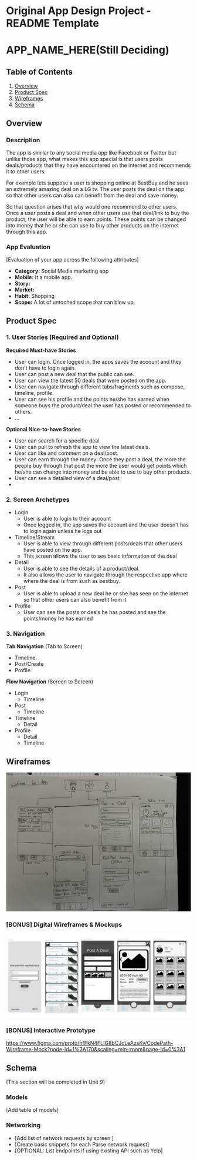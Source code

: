Original App Design Project - README Template
===

# APP_NAME_HERE(Still Deciding)

## Table of Contents
1. [Overview](#Overview)
1. [Product Spec](#Product-Spec)
1. [Wireframes](#Wireframes)
2. [Schema](#Schema)

## Overview
### Description
The app is similar to any social media app like Facebook or Twitter but unlike those app, what makes this app special is that users posts deals/products that they have encountered on the internet and recommends it to other users.

For example lets suppose a user is shopping online at BestBuy and he sees an extremely amazing deal on a LG tv. The user posts the deal on the app so that other users can also can benefit from the deal and save money. 

So that question arises that why would one recommend to other users. Once a user posts a deal and when other users use that deal/link to buy the product, the user will be able to earn points. These points can be changed into money that he or she can use to buy other products on the internet through this app.

### App Evaluation
[Evaluation of your app across the following attributes]
- **Category:** Social Media marketing app
- **Mobile:** It a mobile app.
- **Story:**
- **Market:** 
- **Habit:** Shopping
- **Scope:** A lot of untoched scope that can blow up.

## Product Spec

### 1. User Stories (Required and Optional)

**Required Must-have Stories**

* User can login. Once logged in, the apps saves the account and they don't have to login again.
* User can post a new deal that the public can see.
* User can view the latest 50 deals that were posted on the app.
* User can navigate through different tabs/fragments such as compose, timeline, profile.
* User can see his profile and the points he/she has earned when someone buys the product/deal the user has posted or recommended to others.
* ...

**Optional Nice-to-have Stories**

* User can search for a specific deal.
* User can pull to refresh the app to view the latest deals.
* User can like and comment on a deal/post.
* User can earn through the money: Once they post a deal, the more the people buy through that post the more the user would get points which he/she can change into money and be able to use to buy other products.
* User can see a detailed view of a deal/post
* 


### 2. Screen Archetypes

* Login
   * User is able to login to their account
   * Once logged in, the app saves the account and the user doesn't has to login again unless he logs out
* Timeline/Stream
   * User is able to view through different posts/deals that other users have posted on the app.
   * This screen allows the user to see basic information of the deal 
* Detail
    * User is able to see the details of a product/deal.
    * It also allows the user to navigate through the respective app where where the deal is from such as bestbuy. 
* Post
    * User is able to upload a new deal he or she has seen on the internet so that other users can also benefit from it
* Profile
    * User can see the posts or deals he has posted and see the points/money he has earned

### 3. Navigation

**Tab Navigation** (Tab to Screen)

* Timeline
* Post/Create
* Profile

**Flow Navigation** (Screen to Screen)

* Login
   * Timeline
* Post
   * Timeline
* Timeline
    * Detail
* Profile
    * Detail
    * Timeline

## Wireframes
<img src="https://github.com/wahab65/AndroidApp/blob/main/Wireframe.jpeg" width=600>

### [BONUS] Digital Wireframes & Mockups
<img src="https://github.com/wahab65/AndroidApp/blob/main/Digital%20Wireframe.jpg" width=600>

### [BONUS] Interactive Prototype
https://www.figma.com/proto/hfFkN4FLIG8bCJcLeAzsKv/CodePath-Wireframe-Mock?node-id=1%3A170&scaling=min-zoom&page-id=0%3A1

## Schema 
[This section will be completed in Unit 9]

### Models
[Add table of models]

### Networking
- [Add list of network requests by screen ]
- [Create basic snippets for each Parse network request]
- [OPTIONAL: List endpoints if using existing API such as Yelp]
